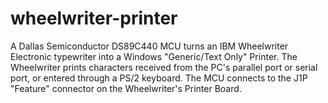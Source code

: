 # wheelwriter-printer
A Dallas Semiconductor DS89C440 MCU turns an IBM Wheelwriter Electronic typewriter into a Windows "Generic/Text Only" Printer. 
The Wheelwriter prints characters received from the PC's parallel port or serial port, or entered through a PS/2 keyboard.
The MCU connects to the J1P "Feature" connector on the Wheelwriter's Printer Board.
